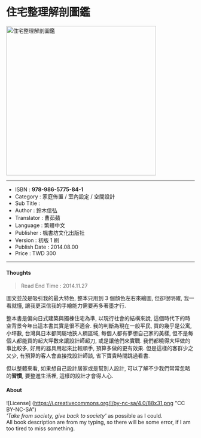 # 住宅整理解剖圖鑑

<img src="https://github.com/duckscofield/book/blob/master/images/2014.978-986-5775-84-1.png" alt="住宅整理解剖圖鑑" width="400px">

---

+ ISBN         : **978-986-5775-84-1**
+ Category     : 家庭佈置 / 室內設定 / 空間設計
+ Sub Title    : 
+ Author       : 鈴木信弘
+ Translator   : 曹茹蘋
+ Language     : 繁體中文
+ Publisher    : 楓書坊文化出版社
+ Version      : 初版 1 刷
+ Publish Date : 2014.08.00
+ Price        : TWD 300

---

#### Thoughts

> Read End Time : 2014.11.27

圖文並茂是吸引我的最大特色, 整本只用到 3 個顏色左右來繪圖, 但卻很明確, 我一看就懂, 讓我更深信我的手繪能力需要再多著墨才行. 

整本書是偏向日式建築與獨棟住宅為準, 以現行社會的結構來說, 這個時代下的時空背景今年出這本書其實是很不適合. 我的判斷為現在一般平民, 買的幾乎是公寓, 小坪數, 台灣與日本都同屬地狹人稠區域, 每個人都有夢想自己家的美樣, 但不是每個人都能買的起大坪數來讓設計師超刀, 或是讓他們來實戰. 我們都曉得大坪做的事比較多, 好用的器具用起來比較順手, 預算多做的更有效果. 但是這樣的客群少之又少, 有預算的客人會直接找設計師談, 省下寶貴時間跳過看書.

但以整體來看, 如果想自己設計居家或是幫別人設計, 可以了解不少我們常常忽略的**習慣**, 要整進生活裡, 這樣的設計才會得人心. 

#### About

![License] (https://i.creativecommons.org/l/by-nc-sa/4.0/88x31.png "CC BY-NC-SA")  
*'Take from society, give back to society'* as possible as I could.  
All book description are from my typing, so there will be some error, if I am too tired to miss something.